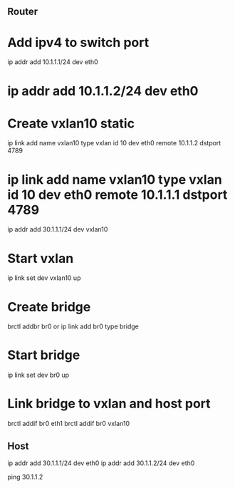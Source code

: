 ## Router
# Add ipv4 to switch port
ip addr add 10.1.1.1/24 dev eth0
# ip addr add 10.1.1.2/24 dev eth0
# Create vxlan10 static
ip link add name vxlan10 type vxlan id 10 dev eth0 remote 10.1.1.2 dstport 4789
# ip link add name vxlan10 type vxlan id 10 dev eth0 remote 10.1.1.1 dstport 4789
ip addr add 30.1.1.1/24 dev vxlan10
# Start vxlan
ip link set dev vxlan10 up
# Create bridge
brctl addbr br0
	or
ip link add br0 type bridge
# Start bridge
ip link set dev br0 up
# Link bridge to vxlan and host port
brctl addif br0 eth1
brctl addif br0 vxlan10



## Host
ip addr add 30.1.1.1/24 dev eth0
ip addr add 30.1.1.2/24 dev eth0

ping 30.1.1.2
